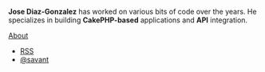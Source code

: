 <div id="side-intro" class="section">
	<div id="side-description">
		<p><strong>Jose Diaz-Gonzalez</strong> has worked on various bits of code over the years. He specializes in building <strong>CakePHP-based</strong> applications and <strong>API</strong> integration.</p>
	<a class="button" href="/about">About</a>
	</div>
	<div id="update-icons">
		<ul>
			<li class="rss"><a href="/atom.xml" title="Grab the Feed">RSS</a></li>
			<li class="twitter"><a class="twitter-anywhere-user" href="http://www.twitter.com/savant">@savant</a></li>
		</ul>
	</div>
</div>
